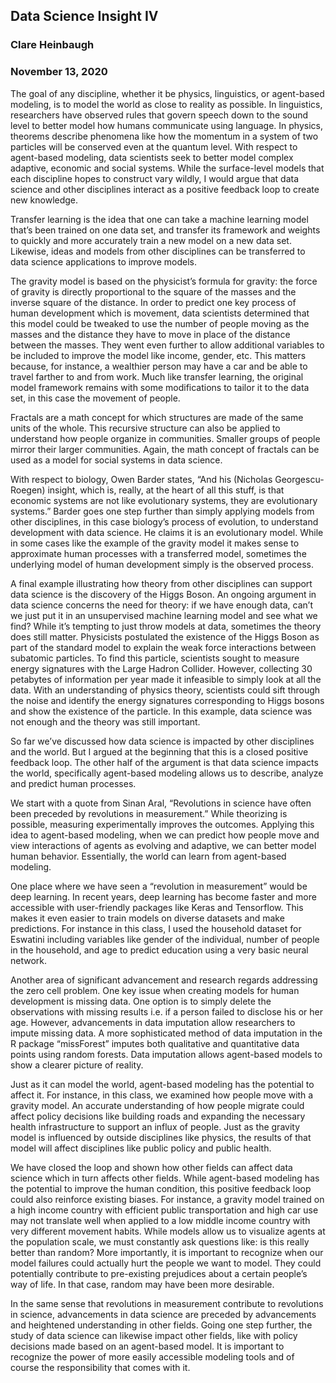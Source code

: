 ## Data Science Insight IV

### Clare Heinbaugh
### November 13, 2020

The goal of any discipline, whether it be physics, linguistics, or agent-based modeling, is to model the world as close to reality as possible. In linguistics, researchers have observed rules that govern speech down to the sound level to better model how humans communicate using language. In physics, theorems describe phenomena like how the momentum in a system of two particles will be conserved even at the quantum level. With respect to agent-based modeling, data scientists seek to better model complex adaptive, economic and social systems. While the surface-level models that each discipline hopes to construct vary wildly, I would argue that data science and other disciplines interact as a positive feedback loop to create new knowledge. 

Transfer learning is the idea that one can take a machine learning model that’s been trained on one data set, and transfer its framework and weights to quickly and more accurately train a new model on a new data set. Likewise, ideas and models from other disciplines can be transferred to data science applications to improve models. 

The gravity model is based on the physicist’s formula for gravity: the force of gravity is directly proportional to the square of the masses and the inverse square of the distance. In order to predict one key process of human development which is movement, data scientists determined that this model could be tweaked to use the number of people moving as the masses and the distance they have to move in place of the distance between the masses. They went even further to allow additional variables to be included to improve the model like income, gender, etc. This matters because, for instance, a wealthier person may have a car and be able to travel farther to and from work. Much like transfer learning, the original model framework remains with some modifications to tailor it to the data set, in this case the movement of people. 

Fractals are a math concept for which structures are made of the same units of the whole. This recursive structure can also be applied to understand how people organize in communities. Smaller groups of people mirror their larger communities. Again, the math concept of fractals can be used as a model for social systems in data science.

With respect to biology, Owen Barder states, “And his (Nicholas Georgescu-Roegen) insight, which is, really, at the heart of all this stuff, is that economic systems are not like evolutionary systems, they are evolutionary systems.” Barder goes one step further than simply applying models from other disciplines, in this case biology’s process of evolution, to understand development with data science. He claims it is an evolutionary model. While in some cases like the example of the gravity model it makes sense to approximate human processes with a transferred model, sometimes the underlying model of human development simply is the observed process. 

A final example illustrating how theory from other disciplines can support data science is the discovery of the Higgs Boson. An ongoing argument in data science concerns the need for theory: if we have enough data, can’t we just put it in an unsupervised machine learning model and see what we find? While it’s tempting to just throw models at data, sometimes the theory does still matter. Physicists postulated the existence of the Higgs Boson as part of the standard model to explain the weak force interactions between subatomic particles. To find this particle, scientists sought to measure energy signatures with the Large Hadron Collider. However, collecting 30 petabytes of information per year made it infeasible to simply look at all the data. With an understanding of physics theory, scientists could sift through the noise and identify the energy signatures corresponding to Higgs bosons and show the existence of the particle. In this example, data science was not enough and the theory was still important. 

So far we’ve discussed how data science is impacted by other disciplines and the world. But I argued at the beginning that this is a closed positive feedback loop. The other half of the argument is that data science impacts the world, specifically agent-based modeling allows us to describe, analyze and predict human processes. 

We start with a quote from Sinan Aral, “Revolutions in science have often been preceded by revolutions in measurement.” While theorizing is possible, measuring experimentally improves the outcomes. Applying this idea to agent-based modeling, when we can predict how people move and view interactions of agents as evolving and adaptive, we can better model human behavior. Essentially, the world can learn from agent-based modeling. 

One place where we have seen a “revolution in measurement” would be deep learning. In recent years, deep learning has become faster and more accessible with user-friendly packages like Keras and Tensorflow. This makes it even easier to train models on diverse datasets and make predictions. For instance in this class, I used the household dataset for Eswatini including variables like gender of the individual, number of people in the household, and age to predict education using a very basic neural network. 

Another area of significant advancement and research regards addressing the zero cell problem. One key issue when creating models for human development is missing data. One option is to simply delete the observations with missing results i.e. if a person failed to disclose his or her age. However, advancements in data imputation allow researchers to impute missing data. A more sophisticated method of data imputation in the R package “missForest” imputes both qualitative and quantitative data points using random forests. Data imputation allows agent-based models to show a clearer picture of reality. 

Just as it can model the world, agent-based modeling has the potential to affect it. For instance, in this class, we examined how people move with a gravity model. An accurate understanding of how people migrate could affect policy decisions like building roads and expanding the necessary health infrastructure to support an influx of people. Just as the gravity model is influenced by outside disciplines like physics, the results of that model will affect disciplines like public policy and public health.

We have closed the loop and shown how other fields can affect data science which in turn affects other fields. While agent-based modeling has the potential to improve the human condition, this positive feedback loop could also reinforce existing biases. For instance, a gravity model trained on a high income country with efficient public transportation and high car use may not translate well when applied to a low middle income country with very different movement habits. While models allow us to visualize agents at the population scale, we must constantly ask questions like: is this really better than random? More importantly, it is important to recognize when our model failures could actually hurt the people we want to model. They could potentially contribute to pre-existing prejudices about a certain people’s way of life. In that case, random may have been more desirable. 

In the same sense that revolutions in measurement contribute to revolutions in science, advancements in data science are preceded by advancements and heightened understanding in other fields. Going one step further, the study of data science can likewise impact other fields, like with policy decisions made based on an agent-based model. It is important to recognize the power of more easily accessible modeling tools and of course the responsibility that comes with it. 

